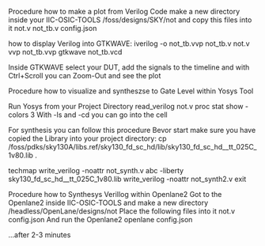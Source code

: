 Procedure how to make a plot from Verilog Code
make a new directory inside your IIC-OSIC-TOOLS 
  /foss/designs/SKY/not
and copy this files into it
  not.v
  not_tb.v
  config.json

how to display Verilog into GTKWAVE:
  iverilog -o not_tb.vvp not_tb.v not.v
  vvp not_tb.vvp
  gtkwave not_tb.vcd

Inside GTKWAVE
  select your DUT, add the signals to the timeline and with Ctrl+Scroll you can Zoom-Out and see the plot


Procedure how to visualize and syntheszse to Gate Level within Yosys Tool

Run Yosys from your Project Directory
  read_verilog not.v
  proc
  stat
  show -colors 3
With -ls and -cd you can go into the cell

For synthesis you can follow this procedure
    Bevor start make sure you have copied the Library into your project directory:
      cp /foss/pdks/sky130A/libs.ref/sky130_fd_sc_hd/lib/sky130_fd_sc_hd__tt_025C_1v80.lib .
  
  techmap
  write_verilog -noattr not_synth.v
  abc -liberty sky130_fd_sc_hd__tt_025C_1v80.lib
  write_verilog -noattr not_synth2.v
  exit


Procedure how to Synthesys Verillog within Openlane2 
Got to the Openlane2 inside IIC-OSIC-TOOLS and make a new directory
  /headless/OpenLane/designs/not
Place the following files into it
  not.v
  config.json
And run the Openlane2
  openlane config.json

...after 2-3 minutes

  
